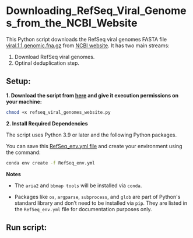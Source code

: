 # Downloading_RefSeq_Viral_Genomes_from_the_NCBI_Website

This Python script downloads the RefSeq viral genomes FASTA file [viral.1.1.genomic.fna.gz](https://ftp.ncbi.nlm.nih.gov/refseq/release/viral/viral.1.1.genomic.fna.gz) from [NCBI website](https://ftp.ncbi.nlm.nih.gov/refseq/release/viral/). It has two main streams:
1. Download RefSeq viral genomes.
2. Optinal deduplication step.

## **Setup:**

**1. Download the script from [here](https://github.com/agudeloromero/Download_fasta_NCBI/blob/main/Downloading_RefSeq_Viral_Genomes_from_the_NCBI_Website/refseq_viral_genomes_website.py) and give it execution permissions on your machine:**
```bash
chmod +x refseq_viral_genomes_website.py
```

**2. Install Required Dependencies**

The script uses Python 3.9 or later and the following Python packages.

You can save this [RefSeq_env.yml file](https://github.com/agudeloromero/Download_fasta_NCBI/blob/main/Downloading_RefSeq_Viral_Genomes_from_the_NCBI_Website/RefSeq_env.yml) and create your environment using the command:
``` bash
conda env create -f RefSeq_env.yml
```

**Notes**

* The `aria2` and `bbmap tools` will be installed via `conda`.

* Packages like `os`, `argparse`, `subprocess`, and `glob` are part of Python's standard library and don’t need to be installed via `pip`. They are listed in the `RefSeq_env.yml` file for documentation purposes only.

## **Run script:**
